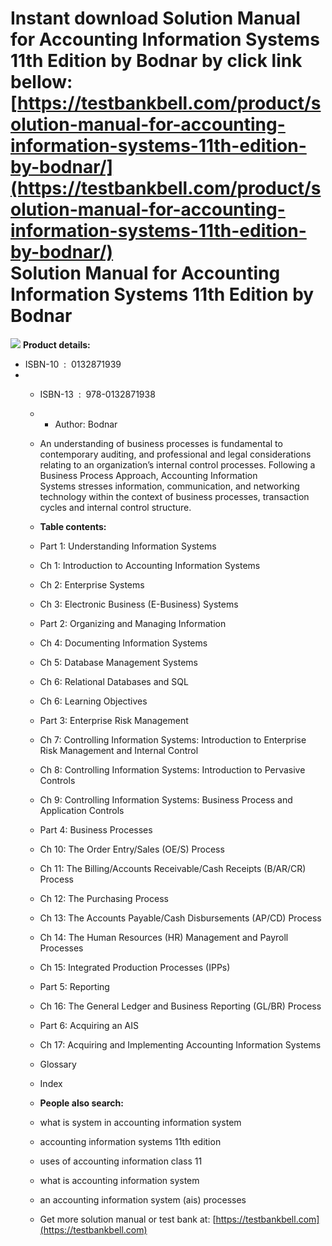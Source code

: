 Instant download **Solution Manual for Accounting Information Systems 11th Edition by Bodnar** by click link bellow:  
[https://testbankbell.com/product/solution-manual-for-accounting-information-systems-11th-edition-by-bodnar/](https://testbankbell.com/product/solution-manual-for-accounting-information-systems-11th-edition-by-bodnar/)  
Solution Manual for Accounting Information Systems 11th Edition by Bodnar
=========================================================================


![](https://testbankbell.com/wp-content/uploads/2023/05/Accounting-Information-Systems-11e-Bodnar.jpg)
**Product details:**
* ISBN-10 ‏ : ‎ 0132871939
* * ISBN-13 ‏ : ‎ 978-0132871938
  * * Author: Bodnar
   
  * An understanding of business processes is fundamental to contemporary auditing, and professional and legal considerations relating to an organization’s internal control processes. Following a Business Process Approach, Accounting Information Systems stresses information, communication, and networking technology within the context of business processes, transaction cycles and internal control structure.
 
  * **Table contents:**
 
  * Part 1: Understanding Information Systems
  * Ch 1: Introduction to Accounting Information Systems
  * Ch 2: Enterprise Systems
  * Ch 3: Electronic Business (E-Business) Systems
 
  * Part 2: Organizing and Managing Information
  * Ch 4: Documenting Information Systems
  * Ch 5: Database Management Systems
  * Ch 6: Relational Databases and SQL
  * Ch 6: Learning Objectives
 
  * Part 3: Enterprise Risk Management
  * Ch 7: Controlling Information Systems: Introduction to Enterprise Risk Management and Internal Control
  * Ch 8: Controlling Information Systems: Introduction to Pervasive Controls
  * Ch 9: Controlling Information Systems: Business Process and Application Controls
 
  * Part 4: Business Processes
  * Ch 10: The Order Entry/Sales (OE/S) Process
  * Ch 11: The Billing/Accounts Receivable/Cash Receipts (B/AR/CR) Process
  * Ch 12: The Purchasing Process
  * Ch 13: The Accounts Payable/Cash Disbursements (AP/CD) Process
  * Ch 14: The Human Resources (HR) Management and Payroll Processes
  * Ch 15: Integrated Production Processes (IPPs)
 
  * Part 5: Reporting
  * Ch 16: The General Ledger and Business Reporting (GL/BR) Process
 
  * Part 6: Acquiring an AIS
  * Ch 17: Acquiring and Implementing Accounting Information Systems
 
  * Glossary
  * Index
 
  * **People also search:**
 
  * what is system in accounting information system
 
  * accounting information systems 11th edition
 
  * uses of accounting information class 11
 
  * what is accounting information system
 
  * an accounting information system (ais) processes
  *  Get more solution manual or test bank at: [https://testbankbell.com](https://testbankbell.com)
